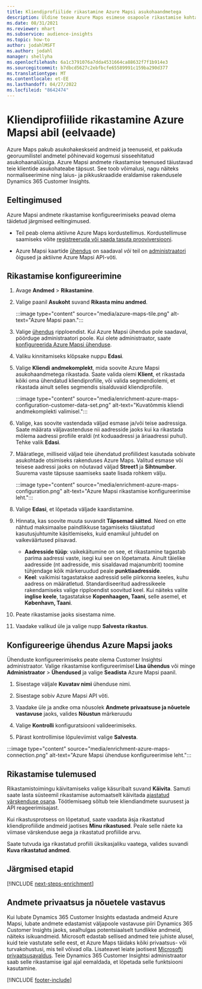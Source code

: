 ```yaml
---
title: Kliendiprofiilide rikastamine Azure Mapsi asukohaandmetega
description: Üldine teave Azure Maps esimese osapoole rikastamise kohta.
ms.date: 08/31/2021
ms.reviewer: mhart
ms.subservice: audience-insights
ms.topic: how-to
author: jodahlMSFT
ms.author: jodahl
manager: shellyha
ms.openlocfilehash: 6a1c3791076a7dda4531664ca88632f7f1b914e3
ms.sourcegitcommit: b7dbcd5627c2ebfbcfe65589991c159ba290d377
ms.translationtype: MT
ms.contentlocale: et-EE
ms.lasthandoff: 04/27/2022
ms.locfileid: "8642474"
---
```

# <a name="enrichment-of-customer-profiles-with-azure-maps-preview"></a>Kliendiprofiilide rikastamine Azure Mapsi abil (eelvaade)

Azure Maps pakub asukohakeskseid andmeid ja teenuseid, et pakkuda georuumilistel andmetel põhinevaid kogemusi sisseehitatud asukohaanalüüsiga. Azure Mapsi andmete rikastamise teenused täiustavad teie klientide asukohateabe täpsust. See toob võimalusi, nagu näiteks normaliseerimine ning laius- ja pikkuskraadide eraldamise rakendusele Dynamics 365 Customer Insights.

## <a name="prerequisites"></a>Eeltingimused

Azure Mapsi andmete rikastamise konfigureerimiseks peavad olema täidetud järgmised eeltingimused.

- Teil peab olema aktiivne Azure Maps kordustellimus. Kordustellimuse saamiseks võite [registreeruda või saada tasuta prooviversiooni](https://azure.microsoft.com/services/azure-maps/).

- Azure Mapsi kaartide [ühendus](connections.md) on saadaval *või* teil on [administraatori](permissions.md#admin) õigused ja aktiivne Azure Mapsi API-võti.

## <a name="configure-the-enrichment"></a>Rikastamise konfigureerimine

1. Avage **Andmed** > **Rikastamine**. 

1. Valige paanil **Asukoht** suvand **Rikasta minu andmed**.

   :::image type="content" source="media/azure-maps-tile.png" alt-text="Azure Mapsi paan.":::

1. Valige [ühendus](connections.md) ripploendist. Kui Azure Mapsi ühendus pole saadaval, pöörduge administraatori poole. Kui olete administraator, saate [konfigureerida Azure Mapsi ühenduse](#configure-the-connection-for-azure-maps). 

1. Valiku kinnitamiseks klõpsake nuppu **Edasi**.

1. Valige **Kliendi andmekomplekt**, mida soovite Azure Mapsi asukohaandmetega rikastada. Saate valida olemi **Klient**, et rikastada kõiki oma ühendatud kliendiprofiile, või valida segmendiolemi, et rikastada ainult selles segmendis sisalduvaid kliendiprofiile.

    :::image type="content" source="media/enrichment-azure-maps-configuration-customer-data-set.png" alt-text="Kuvatõmmis kliendi andmekomplekti valimisel.":::

1. Valige, kas soovite vastendada väljad esmase ja/või teise aadressiga. Saate määrata väljavastenduse nii aadresside jaoks kui ka rikastada mõlema aadressi profiile eraldi (nt koduaadressi ja äriaadressi puhul). Tehke valik **Edasi**.

1. Määratlege, milliseid väljad teie ühendatud profiilidest kasutada sobivate asukohtade otsimiseks rakenduses Azure Maps. Valitud esmase või teisese aadressi jaoks on nõutavad väljad **Street1** ja **Sihtnumber**. Suurema vaste täpsuse saamiseks saate lisada rohkem välju.

   :::image type="content" source="media/enrichment-azure-maps-configuration.png" alt-text="Azure Mapsi rikastamise konfigureerimise leht.":::

1. Valige **Edasi**, et lõpetada väljade kaardistamine.

1. Hinnata, kas soovite muuta suvandit **Täpsemad sätted**. Need on ette nähtud maksimaalse paindlikkuse tagamiseks täiustatud kasutusjuhtumite käsitlemiseks, kuid enamikul juhtudel on vaikeväärtused piisavad.
   - **Aadresside tüüp**: vaikekäitumine on see, et rikastamine tagastab parima aadressi vaste, isegi kui see on lõpetamata. Ainult täielike aadresside (nt aadresside, mis sisaldavad majanumbrit) toomine tühjendage kõik märkeruudud peale **punktiaadresside**. 
   - **Keel**: vaikimisi tagastatakse aadressid selle piirkonna keeles, kuhu aadress on määratletud. Standardiseeritud aadressikeele rakendamiseks valige ripploendist soovitud keel. Kui näiteks valite **inglise keele**, tagastatakse **Kopenhaagen, Taani**, selle asemel, et **København, Taani**.

1. Peate rikastamise jaoks sisestama nime.

1. Vaadake valikud üle ja valige nupp **Salvesta rikastus**.

## <a name="configure-the-connection-for-azure-maps"></a>Konfigureerige ühendus Azure Mapsi jaoks

Ühenduste konfigureerimiseks peate olema Customer Insightsi administraator. Valige rikastamise konfigureerimisel **Lisa ühendus** või minge **Administraator** > **Ühendused** ja valige **Seadista** Azure Mapsi paanil.

1. Sisestage väljale **Kuvatav nimi** ühenduse nimi.

1. Sisestage sobiv Azure Mapsi API võti.

1. Vaadake üle ja andke oma nõusolek **Andmete privaatsuse ja nõuetele vastavuse** jaoks, valides **Nõustun** märkeruudu

1. Valige **Kontrolli** konfiguratsiooni valideerimiseks.

1. Pärast kontrollimise lõpuleviimist valige **Salvesta**.

:::image type="content" source="media/enrichment-azure-maps-connection.png" alt-text="Azure Mapsi ühenduse konfigureerimise leht.":::

## <a name="enrichment-results"></a>Rikastamise tulemused

Rikastamistoimingu käivitamiseks valige käsuribalt suvand **Käivita**. Samuti saate lasta süsteemil rikastamise automaatselt käivitada [ajastatud värskenduse osana](system.md#schedule-tab). Töötlemisaeg sõltub teie kliendiandmete suurusest ja API reageerimisajast.

Kui rikastusprotsess on lõpetatud, saate vaadata äsja rikastatud kliendiprofiilide andmeid jaotises **Minu rikastused**. Peale selle näete ka viimase värskenduse aega ja rikastatud profiilide arvu.

Saate tutvuda iga rikastatud profiili üksikasjaliku vaatega, valides suvandi **Kuva rikastatud andmed**.

## <a name="next-steps"></a>Järgmised etapid

[!INCLUDE [next-steps-enrichment](includes/next-steps-enrichment.md)]

## <a name="data-privacy-and-compliance"></a>Andmete privaatsus ja nõuetele vastavus

Kui lubate Dynamics 365 Customer Insights edastada andmeid Azure Mapsi, lubate andmete edastamist väljapoole vastavuse piiri Dynamics 365 Customer Insights jaoks, sealhulgas potentsiaalselt tundlikke andmeid, näiteks isikuandmeid. Microsoft edastab sellised andmed teie juhiste alusel, kuid teie vastutate selle eest, et Azure Maps täidaks kõiki privaatsus- või turvakohustusi, mis teil võivad olla. Lisateavet leiate jaotisest [Microsofti privaatsusavaldus](https://go.microsoft.com/fwlink/?linkid=396732).
Teie Dynamics 365 Customer Insightsi administraator saab selle rikastamise igal ajal eemaldada, et lõpetada selle funktsiooni kasutamine.

[!INCLUDE [footer-include](includes/footer-banner.md)]
